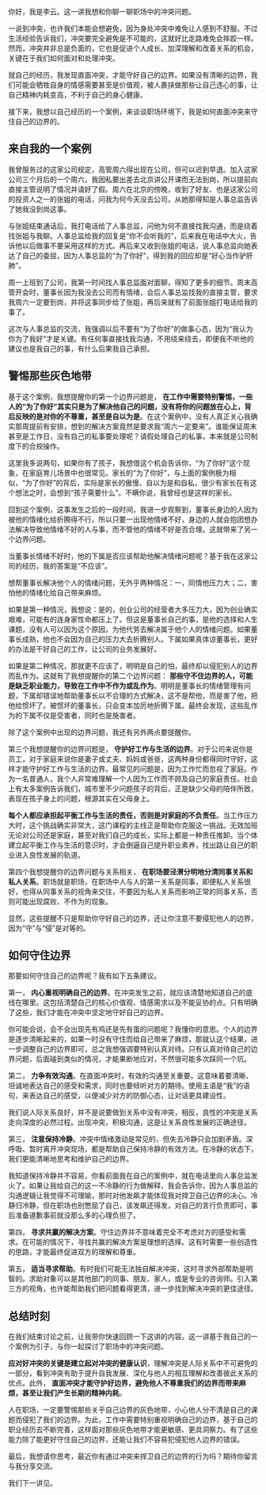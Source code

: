 你好，我是李云。这一讲我想和你聊一聊职场中的冲突问题。

一说到冲突，也许我们本能会想避免，因为身处冲突中难免让人感到不舒服。不过生活经验告诉我们，冲突要完全避免是不可能的，这就好比走路难免会摔跤一样。然而，冲突并非总是负面的，它也是促进个人成长、加深理解和改善关系的机会，关键在于我们如何面对和处理冲突。

就自己的经历，我发现直面冲突，才能守好自己的边界。如果没有清晰的边界，我们可能会牺牲自身的情感需要甚至是价值观，被人裹挟做那些让自己违心的事，让自己精神内耗变高，不利于自己的身心健康。

接下来，我想以自己经历的一个案例，来谈谈职场环境下，我是如何直面冲突来守住自己的边界的。

## 来自我的一个案例

我曾服务过的这家公司规定，高管周六得出现在公司，但可以迟到早退。加入这家公司三个月后的一个周六，我因私要出差去北京讲公开课而无法到岗，所以提前向直接主管说明了情况并请好了假。周六在北京的傍晚，收到了好友、也是这家公司的投资人之一的张姐的电话，问我为何今天没去公司，从她那得知是人事总监告诉了她我没到岗这事。

与张姐结束通话后，我打电话给了人事总监，问他为何不直接找我沟通，而是绕着找张姐与我聊。人事总监给我的回复是“你不会听我的”，后来我在电话中大火，告诉他以后做事不要采用这样的方式。再后来又收到张姐的电话，说人事总监向她表达了自己的委屈，因为人事总监的“为了你好”，得到我的回应却是“好心当作驴肝肺”。

周一上班到了公司，我第一时间找人事总监面对面聊，得知了更多的细节。周末高管开会时，董事长因为我没去公司而有情绪，会后人事总监找我的直接主管，要求我周六一定要到岗，并将这事同步给了张姐，再后来就有了前面张姐打电话给我的事了。

这次与人事总监的交流，我强调以后不要有“为了你好”的做事心态，因为“我认为你为了我好”才是关键。有任何事直接找我沟通，不用绕来绕去，即便我不听他的建议也是我自己的事，有什么后果我自己承担。

## 警惕那些灰色地带

基于这个案例，我想提醒你的第一个边界问题是， **在工作中需要特别警惕，一些人的“为了你好”其实只是为了解决他自己的问题，没有将你的问题放在心上，背后反映的是对你的不尊重，甚至是自以为是**。在这个案例中，没有人真正关心我确实那周提前有安排，想到的解决方案竟然是要求我“周六一定要来”。谁能保证周末甚至是工作日，没有自己的私事要处理呢？请假处理自己的私事，本来就是公司制度下的合规操作。

这里我多说两句，如果你有了孩子，我想借这个机会告诉你，“为了你好”这个现象，在家庭育儿场景中也很常见。家长的“为了你好”，与上面的案例极为相似，“为了你好”的背后，实际是家长的傲慢、自以为是和自私，很少有家长在有这个想法之时，会想到“孩子需要什么”。不瞒你说，我曾经也是这样的家长。

回到这个案例，这事发生之后的一段时间，我进一步观察到，董事长身边的人因为被他的情绪化给折腾得不行，所以只要一出现他情绪不好，身边的人就会抱团想办法解决导致他情绪不好的人与事，而不管他的情绪不好是否合理。这就带来了另一个边界问题。

当董事长情绪不好时，他的下属是否应该帮助他解决情绪问题呢？基于我在这家公司的经历，我的答案是“不应该”。

想帮董事长解决他个人的情绪问题，无外乎两种情况：一，同情他压力大；二，害怕他的情绪化给自己带来麻烦。

如果是第一种情况，我想说：是的，创业公司的经营者大多压力大，因为创业确实艰难，可能有的连身家性命都压上了。但这是董事长自己的事，是他的选择和人生课题，没有人可以因为这个原因，为他代劳去解决属于他个人的情绪问题。如果董事长成熟，他也不会因为自己的压力大去折腾别人。下属如果真体谅董事长，更好的办法是干好自己的工作，让公司的业务发展好。

如果是第二种情况，那就更不应该了，明明是自己的怕，最终却以侵犯别人的边界而乱作为。这就有了我想提醒你的第二个边界问题： **那些守不住边界的人，可能是缺乏职业能力，导致在工作中不作为或乱作为**。明明是董事长的情绪管理有问题，下属却错误地帮助董事长以不合理的方式解决，这不是帮他，而是害了他，把他给惯坏了。被惯坏的董事长，只会变本加厉地折腾下属。最终会发现，这些乱作为的下属不仅是受害者，同时也是施害者。

除了这个案例中出现的边界问题，我还有另外两点要提醒你。

第三个我想提醒你的边界问题是， **守护好工作与生活的边界**。对于公司来说你是员工，对于家庭来说你是妻子或丈夫、妈妈或爸爸，这两种身份都得同时守好，这样才能守护好工作与生活的边界。最常见的问题是，因为工作忙而忽视了家庭。作为一名普通人，我个人非常难理解一个人因为工作而不顾及自己的家庭责任。社会上有太多案例告诉我们，城市里不少问题孩子的背后，正是缺少父母的陪伴所致，表现在孩子身上的问题，根源其实在父母身上。

**每个人都应承担起平衡工作与生活的责任，否则是对家庭的不负责任**。当工作压力大时，这个挑战确实非常大，这门课程的主线正是帮助你克服这一挑战。无效加班无论对公司还是家庭，甚至对我们自己的成长，实际上都是一种责任推卸。当个体建立起平衡工作与生活的意识时，才会倒逼自己提升职业素养，找出路让自己的职业进入良性发展的轨道。

第四个我想提醒你的边界问题与关系相关， **在职场要泾渭分明地分清同事关系和私人关系**。职场就是职场，在职场中人与人的第一关系是同事，即便私人关系很好，也得从同事关系的视角来交往，不要因为私人关系而影响正常的同事关系，否则可能出现腐败、不作为的现象。

显然，这些提醒不只是帮助你守好自己的边界，还让你注意不要侵犯他人的边界，因为“守”与“侵”是对等的。

## 如何守住边界

那要如何守住自己的边界呢？我有如下五条建议。

第一， **内心重视明确自己的边界**。在冲突发生之前，就应该清楚地知道自己的底线在哪里。这包括清楚自己的核心价值观、情感需求以及不能妥协的点。只有明确了这些，我们才能在冲突中坚定地守好自己的边界。

你可能会说，会不会出现先有鸡还是先有蛋的问题呢？我懂你的意思。个人的边界是逐步清晰起来的，如果一时没有守住而给自己带来了麻烦，那就认这个结果，进一步调整自己的边界即可，总之我想强调要特别认真对待。只有认真对待自己的边界问题，后面碰到类似的情况，才能果断地应对，不然很可能多次踩同一个坑。

第二， **力争有效沟通**。在直面冲突时，有效的沟通至关重要。这意味着要清晰、坦诚地表达自己的感受和需求，同时也要倾听对方的期待。使用主语是“我”的语句，来表达自己的感受，以便减少对方的防御心态，让对话更具建设性。

我们说人际关系良好，并不是说要做到关系中没有冲突，相反，良性的冲突是关系走向深度的必然过程。出现冲突，积极沟通，这是让关系良性发展的正确途径。

第三， **注意保持冷静**。冲突中情绪激动是常见的，但失去冷静只会加剧矛盾。深呼吸、暂时离开冲突现场，都是帮助自己保持冷静的有效方法。在冷静的状态下，我们更能清晰地思考和维护自己的边界。

我知道保持冷静并不容易，你看前面我在自己的案例中，就在电话里向人事总监发火了。如果让我给自己的这一不冷静的行为做解释，我会告诉你，因为人事总监的沟通逻辑让我觉得不可理喻，那时对他发飙才能体现我对捍卫自己边界的决心。冷静归冷静，但在职场也别憋屈了自己，该发飙还得发，对自己的言行负责即可，事后准备道歉事前就没那么多的心理负担了。

第四， **寻求共赢的解决方案**。守住边界并不意味着完全不考虑对方的感受和需求。在可能的情况下，寻找共赢的解决方案是理想的选择。这有时需要一些创造性的思路，才能最终促进双方的理解和尊重。

第五， **适当寻求帮助**。有时我们可能无法独自解决冲突，这时寻求外部帮助是明智的。求助对象可以是其他部门的同事、朋友、家人，或是专业的咨询师。引入第三方的视角，也许能帮助我们把问题看得更清，进一步找到解决冲突的更佳途径。

## 总结时刻

在我们结束讨论之前，让我带你快速回顾一下这讲的内容。这一讲基于我自己的一个案例为引子，与你一起探讨了职场中的冲突问题。

**应对好冲突的关键是建立起对冲突的健康认识**，理解冲突是人际关系中不可避免的一部分，看到冲突有助于提升自我发展、深化与他人的相互理解和改善彼此关系的优点。此外， **直面冲突才能守护好边界，避免他人不尊重我们的边界而带来麻烦，甚至让我们产生长期的精神内耗**。

人在职场，一定要警惕那些关乎自己边界的灰色地带，小心他人分不清是自己的课题而侵犯了我们的边界。为此，工作中需要特别重视明确自己的边界，基于自己的职业经历去不断完善，这样面对那些灰色地带才能更敏感、更具洞察力。有了这些能力除了能更好守住自己的边界，还能让我们不容易犯侵犯他人边界的错误。

最后，我想请你思考，最近你有通过冲突来捍卫自己的边界的行为吗？期待你留言与我分享交流。

我们下一讲见。